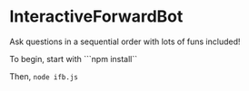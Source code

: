 # InteractiveForwardBot
Ask questions in a sequential order with lots of funs included!

To begin, start with ```npm install``

Then, ```node ifb.js```
